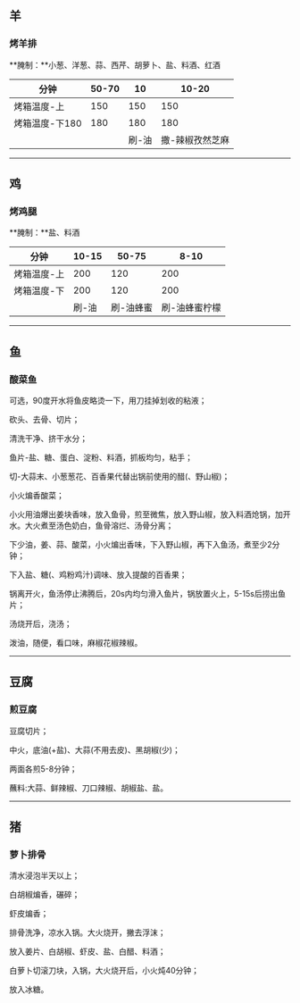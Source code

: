 ## 羊

### 烤羊排

**腌制：**小葱、洋葱、蒜、西芹、胡萝卜、盐、料酒、红酒

| 分钟           | 50-70 | 10    | 10-20           |
| -------------- | ----- | ----- | --------------- |
| 烤箱温度-上    | 150   | 150   | 150             |
| 烤箱温度-下180 | 180   | 180   | 180             |
|                |       | 刷-油 | 撒-辣椒孜然芝麻 |

***

## 鸡

###  烤鸡腿

**腌制：**盐、料酒

| 分钟        | 10-15 | 50-75     | 8-10          |
| ----------- | ----- | --------- | ------------- |
| 烤箱温度-上 | 200   | 120       | 200           |
| 烤箱温度-下 | 200   | 120       | 200           |
|             | 刷-油 | 刷-油蜂蜜 | 刷-油蜂蜜柠檬 |

***

## 鱼

### 酸菜鱼

可选，90度开水将鱼皮略烫一下，用刀挂掉划收的粘液；

砍头、去骨、切片；

清洗干净、挤干水分；

鱼片-盐、糖、蛋白、淀粉、料酒，抓板均匀，粘手；

切-大蒜末、小葱葱花、百香果代替出锅前使用的醋(、野山椒)；

小火煸香酸菜；

小火用油爆出姜块香味，放入鱼骨，煎至微焦，放入野山椒，放入料酒炝锅，加开水。大火煮至汤色奶白，鱼骨溶烂、汤骨分离；

下少油，姜、蒜、酸菜，小火煸出香味，下入野山椒，再下入鱼汤，煮至少2分钟；

下入盐、糖(、鸡粉鸡汁)调味、放入提酸的百香果；

锅离开火，鱼汤停止沸腾后，20s内均匀滑入鱼片，锅放置火上，5-15s后捞出鱼片；

汤烧开后，浇汤；

泼油，随便，看口味，麻椒花椒辣椒。

***

## 豆腐

### 煎豆腐

豆腐切片；

中火，底油(+盐)、大蒜(不用去皮)、黑胡椒(少)；

两面各煎5-8分钟；

蘸料:大蒜、鲜辣椒、刀口辣椒、胡椒盐、盐。

***

## 猪

### 萝卜排骨

清水浸泡半天以上；

白胡椒煸香，碾碎；

虾皮煸香；

排骨洗净，凉水入锅。大火烧开，撇去浮沫；

放入姜片、白胡椒、虾皮、盐、白醋、料酒；

白萝卜切滚刀块，入锅，大火烧开后，小火炖40分钟；

放入冰糖。